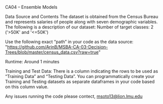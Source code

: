 CA04 – Ensemble Models

Data Source and Contents
The dataset is obtained from the Census Bureau and represents salaries of people along with seven demographic variables. The following is a description of our dataset:
  Number of target classes: 2 ('>50K' and '<=50K') 

Use the following exact “path” in your code as the data source: "https://github.com/ArinB/MSBA-CA-03-Decision-Trees/blob/master/census_data.csv?raw=true"

Runtime: Around 1 minutes

Training and Test Data: There is a column indicating the rows to be used as “Training Data” and “Testing Data”. You can programmatically create your
Training and Testing datasets as separate dataframes in your code based on this column value.

Any issues running the code please contect, msoto13@lion.lmu.edu
